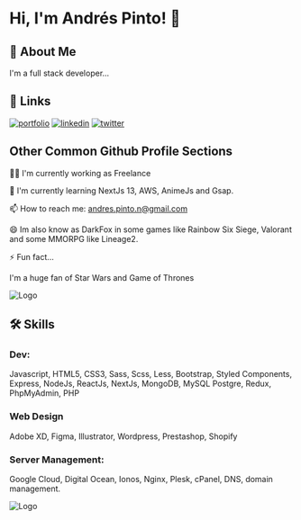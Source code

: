# Hi, I'm Andrés Pinto! 👋


## 🚀 About Me
I'm a full stack developer...


## 🔗 Links
[![portfolio](https://img.shields.io/badge/my_portfolio-000?style=for-the-badge&logo=ko-fi&logoColor=white)](behance.net/andrespintonoguera)
[![linkedin](https://img.shields.io/badge/linkedin-0A66C2?style=for-the-badge&logo=linkedin&logoColor=white)](https://www.linkedin.com/in/andrespintonoguera/)
[![twitter](https://img.shields.io/badge/twitter-1DA1F2?style=for-the-badge&logo=twitter&logoColor=white)](https://twitter.com/andrespinto57)


## Other Common Github Profile Sections
👩‍💻 I'm currently working as Freelance

🧠 I'm currently learning NextJs 13, AWS, AnimeJs and Gsap.

📫 How to reach me: 
andres.pinto.n@gmail.com

😄 Im also know as DarkFox in some games like Rainbow Six Siege, Valorant and some MMORPG like Lineage2.

⚡️ Fun fact...

I'm a huge fan of Star Wars and Game of Thrones

![Logo](https://media2.giphy.com/media/0z26d3AwndyZi43LDv/giphy.gif?cid=ecf05e47sj5yk19f4o3mwiwyc01cge2v86y96aq8n5ve1mk0&rid=giphy.gif&ct=g)

## 🛠 Skills

### Dev:
Javascript, HTML5, CSS3, Sass, Scss, Less, Bootstrap, Styled Components, Express, NodeJs, ReactJs, NextJs, MongoDB, MySQL Postgre, Redux, PhpMyAdmin, PHP

### Web Design
Adobe XD, Figma, Illustrator, Wordpress, Prestashop, Shopify

### Server Management:
Google Cloud, Digital Ocean, Ionos, Nginx, Plesk, cPanel, DNS, domain management.



![Logo](https://mir-s3-cdn-cf.behance.net/user/230/28d97812304377.5552a7c526710.jpg)
